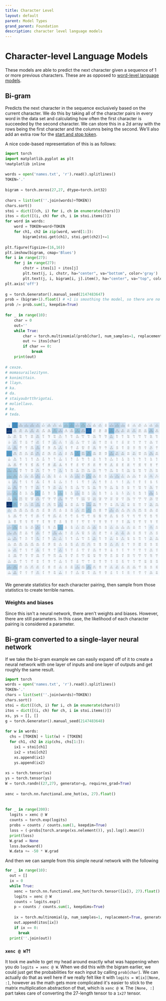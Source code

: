 ```yaml
---
title: Character Level
layout: default
parent: Model Types
grand_parent: Foundation
description: character level language models
---
```


# Character-level Language Models

These models are able to predict the next character given a sequence of 1 or more previous characters. These are as opposed to [word-level language models](../word-level/).

## Bi-gram

Predicts the next character in the sequence exclusively based on the current character. We do this by taking all of the character pairs in every word in the data set and calculating how often the first character is succeeded by the second character. We can store this in a 2d array with the rows being the first character and the columns being the second. We'll also add an extra row for the [start and stop token](../index.md#start-and-stop-tokens).

A nice code-based representation of this is as follows:

```python
import torch
import matplotlib.pyplot as plt
%matplotlib inline

words = open('names.txt', 'r').read().splitlines()
TOKEN='.'

bigram = torch.zeros(27,27, dtype=torch.int32)

chars = list(set(''.join(words)+TOKEN))
chars.sort()
stoi = dict([(ch, i) for i, ch in enumerate(chars)])
itos = dict([(i, ch) for ch, i in stoi.items()])
for word in words:
    word = TOKEN+word+TOKEN
    for ch1, ch2 in zip(word, word[1:]):
        bigram[stoi.get(ch1), stoi.get(ch2)]+=1

plt.figure(figsize=(16,16))
plt.imshow(bigram, cmap='Blues')
for i in range(27):
    for j in range(27):
        chstr = itos[i] + itos[j]
        plt.text(j, i, chstr, ha="center", va="bottom", color='gray')
        plt.text(j, i, bigram[i, j].item(), ha="center", va="top", color='gray')
plt.axis('off')

g = torch.Generator().manual_seed(2147483647)
prob = (bigram+1).float() # +1 is smoothing the model, so there are no zeros that would result in an infinite negative log loss probability
prob /= prob.sum(1, keepdim=True)

for _ in range(10):
    char = 0
    out=''
    while True:
        char = torch.multinomial(prob[char], num_samples=1, replacement=True, generator=g).item()
        out += itos[char]
        if char == 0:
            break
    print(out)

# cexze.
# momasurailezitynn.
# konimittain.
# llayn.
# ka.
# da.
# staiyaubrtthrigotai.
# moliellavo.
# ke.
# teda.
```

![Bigram screenshot](./bigram.png)

We generate statistics for each character pairing, then sample from those statistics to create terrible names.

### Weights and biases

Since this isn't a neural network, there aren't weights and biases. However, there are still parameters. In this case, the likelihood of each character pairing is considered a parameter.

## Bi-gram converted to a single-layer neural network

If we take the bi-gram example we can easily expand off of it to create a neural network with one layer of inputs and one layer of outputs and get roughly the same result.

```python
import torch
words = open('names.txt', 'r').read().splitlines()
TOKEN='.'
chars = list(set(''.join(words)+TOKEN))
chars.sort()
stoi = dict([(ch, i) for i, ch in enumerate(chars)])
itos = dict([(i, ch) for ch, i in stoi.items()])
xs, ys = [], []
g = torch.Generator().manual_seed(2147483648)

for w in words:
  chs = [TOKEN] + list(w) + [TOKEN]
  for ch1, ch2 in zip(chs, chs[1:]):
    ix1 = stoi[ch1]
    ix2 = stoi[ch2]
    xs.append(ix1)
    ys.append(ix2)

xs = torch.tensor(xs)
ys = torch.tensor(ys)
W = torch.randn((27,27), generator=g, requires_grad=True)

xenc = torch.nn.functional.one_hot(xs, 27).float()


for _ in range(200):
  logits = xenc @ W
  counts = torch.exp(logits)
  probs = counts / counts.sum(1, keepdim=True)
  loss = (-probs[torch.arange(xs.nelement()), ys].log().mean())
  print(loss)
  W.grad = None
  loss.backward()
  W.data += -50 * W.grad
```

And then we can sample from this simple neural network with the following

```python
for _ in range(10):
  out = []
  ix = 0
  while True:
    xenc = torch.nn.functional.one_hot(torch.tensor([ix]), 27).float()
    logits = xenc @ W
    counts = logits.exp()
    p = counts / counts.sum(1, keepdims=True)

    ix = torch.multinomial(p, num_samples=1, replacement=True, generator=g).item()
    out.append(itos[ix])
    if ix == 0:
      break
  print(''.join(out))
```

### `xenc @ W`?!

It took me awhile to get my head around exactly what was happening when you do `logits = xenc @ W`. When we did this with the bigram earlier, we could just get the probabilities for each input by calling `prob[char]`. We can actually do that as well here if we really felt like it with `logits = W[ix][None, :]`, however as the math gets more complicated it's easier to stick to the matrix multiplication abstraction of that, which is `xenc @ W`. The `[None, :]` part takes care of converting the 27-length tensor to a `1x27` tensor.
